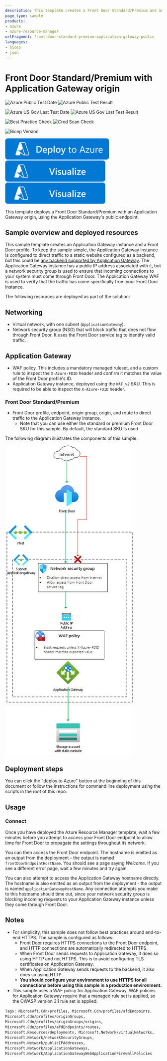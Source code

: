 ```yaml
---
description: This template creates a Front Door Standard/Premium and an Application Gateway instance, and uses an NSG and WAF policy to validate that traffic has come through the Front Door origin.
page_type: sample
products:
- azure
- azure-resource-manager
urlFragment: front-door-standard-premium-application-gateway-public
languages:
- bicep
- json
---
```

# Front Door Standard/Premium with Application Gateway origin

![Azure Public Test Date](https://azurequickstartsservice.blob.core.windows.net/badges/quickstarts/microsoft.cdn/front-door-standard-premium-application-gateway-public/PublicLastTestDate.svg)
![Azure Public Test Result](https://azurequickstartsservice.blob.core.windows.net/badges/quickstarts/microsoft.cdn/front-door-standard-premium-application-gateway-public/PublicDeployment.svg)

![Azure US Gov Last Test Date](https://azurequickstartsservice.blob.core.windows.net/badges/quickstarts/microsoft.cdn/front-door-standard-premium-application-gateway-public/FairfaxLastTestDate.svg)
![Azure US Gov Last Test Result](https://azurequickstartsservice.blob.core.windows.net/badges/quickstarts/microsoft.cdn/front-door-standard-premium-application-gateway-public/FairfaxDeployment.svg)

![Best Practice Check](https://azurequickstartsservice.blob.core.windows.net/badges/quickstarts/microsoft.cdn/front-door-standard-premium-application-gateway-public/BestPracticeResult.svg)
![Cred Scan Check](https://azurequickstartsservice.blob.core.windows.net/badges/quickstarts/microsoft.cdn/front-door-standard-premium-application-gateway-public/CredScanResult.svg)

![Bicep Version]( https://azurequickstartsservice.blob.core.windows.net/badges/quickstarts/microsoft.cdn/front-door-standard-premium-application-gateway-public/BicepVersion.svg)

[![Deploy To Azure](https://raw.githubusercontent.com/Azure/azure-quickstart-templates/master/1-CONTRIBUTION-GUIDE/images/deploytoazure.svg?sanitize=true)](https://portal.azure.com/#create/Microsoft.Template/uri/https%3A%2F%2Fraw.githubusercontent.com%2FAzure%2Fazure-quickstart-templates%2Fmaster%2Fquickstarts%2Fmicrosoft.cdn%2Ffront-door-standard-premium-application-gateway-public%2Fazuredeploy.json)  [![Visualize](https://raw.githubusercontent.com/Azure/azure-quickstart-templates/master/1-CONTRIBUTION-GUIDE/images/visualizebutton.svg?sanitize=true)](http://armviz.io/#/?load=https%3A%2F%2Fraw.githubusercontent.com%2FAzure%2Fazure-quickstart-templates%2Fmaster%2Fquickstarts%2Fmicrosoft.cdn%2Ffront-door-standard-premium-application-gateway-public%2Fazuredeploy.json)
[![Visualize](https://raw.githubusercontent.com/Azure/azure-quickstart-templates/master/1-CONTRIBUTION-GUIDE/images/visualizebutton.svg?sanitize=true)](http://armviz.io/#/?load=https%3A%2F%2Fraw.githubusercontent.com%2FAzure%2Fazure-quickstart-templates%2Fmaster%2Fquickstarts%2Fmicrosoft.cdn%2Ffront-door-standard-premium-application-gateway-public%2Fazuredeploy.json)

This template deploys a Front Door Standard/Premium with an Application Gateway origin, using the Application Gateway's public endpoint.

## Sample overview and deployed resources

This sample template creates an Application Gateway instance and a Front Door profile. To keep the sample simple, the Application Gateway instance is configured to direct traffic to a static website configured as a backend, but this could be [any backend supported by Application Gateway](https://learn.microsoft.comm/azure/application-gateway/application-gateway-components#backend-pools). The Application Gateway instance has a public IP address associated with it, but a network security group is used to ensure that incoming connections to your system must come through Front Door. The Application Gateway WAF is used to verify that the traffic has come specifically from your Front Door instance.

The following resources are deployed as part of the solution:

## Networking
- Virtual network, with one subnet (`ApplicationGateway`).
- Network security group (NSG) that will block traffic that does not flow through Front Door. It uses the Front Door service tag to identify valid traffic.

## Application Gateway
- WAF policy. This includes a mandatory managed ruleset, and a custom rule to inspect the `X-Azure-FDID` header and confirm it matches the value of the Front Door profile's ID.
- Application Gateway instance, deployed using the `WAF_v2` SKU. This is required to be able to inspect the `X-Azure-FDID` header.

### Front Door Standard/Premium
- Front Door profile, endpoint, origin group, origin, and route to direct traffic to the Application Gateway instance.
  - Note that you can use either the standard or premium Front Door SKU for this sample. By default, the standard SKU is used.

The following diagram illustrates the components of this sample.

![Architecture diagram showing traffic inspected by an NSG and Application Gateway's WAF.](images/diagram.png)

## Deployment steps

You can click the "deploy to Azure" button at the beginning of this document or follow the instructions for command line deployment using the scripts in the root of this repo.

## Usage

### Connect

Once you have deployed the Azure Resource Manager template, wait a few minutes before you attempt to access your Front Door endpoint to allow time for Front Door to propagate the settings throughout its network.

You can then access the Front Door endpoint. The hostname is emitted as an output from the deployment - the output is named `frontDoorEndpointHostName`. You should see a page saying _Welcome_. If you see a different error page, wait a few minutes and try again.

You can also attempt to access the Application Gateway hostname directly. The hostname is also emitted as an output from the deployment - the output is named `applicationGatewayHostName`. Any connection attempts you make to this hostname should time out, since your network security group is blocking incoming requests to your Application Gateway instance unless they come through Front Door.

## Notes

- For simplicity, this sample does not follow best practices around end-to-end HTTPS. The sample is configured as follows:
  - Front Door requires HTTPS connections to the Front Door endpoint, and HTTP connections are automatically redirected to HTTPS.
  - When Front Door sends requests to Application Gateway, it does so using HTTP and not HTTPS. This is to avoid configuring TLS certificates on Application Gateway.
  - When Application Gateway sends requests to the backend, it also does so using HTTP.
  - **You should configure your environment to use HTTPS for all connections before using this sample in a production environment.**
- This sample uses a WAF policy for Application Gateway. WAF policies for Application Gateway require that a managed rule set is applied, so the OWASP version 3.1 rule set is applied.

`Tags: Microsoft.Cdn/profiles, Microsoft.Cdn/profiles/afdEndpoints, Microsoft.Cdn/profiles/originGroups, Microsoft.Cdn/profiles/originGroups/origins, Microsoft.Cdn/profiles/afdEndpoints/routes, Microsoft.Resources/deployments, Microsoft.Network/virtualNetworks, Microsoft.Network/networkSecurityGroups, Microsoft.Network/publicIPAddresses, Microsoft.Network/applicationGateways, Microsoft.Network/ApplicationGatewayWebApplicationFirewallPolicies`
